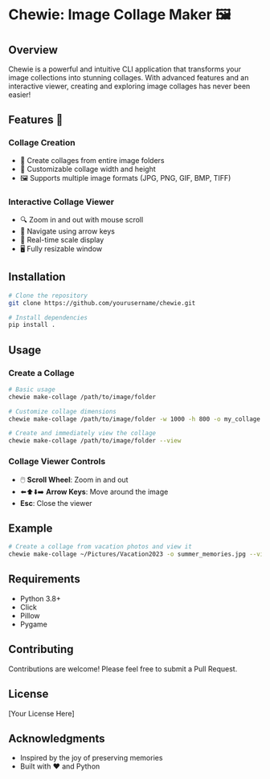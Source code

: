 # Chewie: Image Collage Maker 🖼️

## Overview

Chewie is a powerful and intuitive CLI application that transforms your image collections into stunning collages. With advanced features and an interactive viewer, creating and exploring image collages has never been easier!

## Features 🌟

### Collage Creation
- 📁 Create collages from entire image folders
- 🎨 Customizable collage width and height
- 🖼️ Supports multiple image formats (JPG, PNG, GIF, BMP, TIFF)

### Interactive Collage Viewer
- 🔍 Zoom in and out with mouse scroll
- 🧭 Navigate using arrow keys
- 📏 Real-time scale display
- 🖥️ Fully resizable window

## Installation

```bash
# Clone the repository
git clone https://github.com/yourusername/chewie.git

# Install dependencies
pip install .
```

## Usage

### Create a Collage

```bash
# Basic usage
chewie make-collage /path/to/image/folder

# Customize collage dimensions
chewie make-collage /path/to/image/folder -w 1000 -h 800 -o my_collage.jpg

# Create and immediately view the collage
chewie make-collage /path/to/image/folder --view
```

### Collage Viewer Controls

- 🖱️ **Scroll Wheel**: Zoom in and out
- ⬅️⬆️⬇️➡️ **Arrow Keys**: Move around the image
- **Esc**: Close the viewer

## Example

```bash
# Create a collage from vacation photos and view it
chewie make-collage ~/Pictures/Vacation2023 -o summer_memories.jpg --view
```

## Requirements

- Python 3.8+
- Click
- Pillow
- Pygame

## Contributing

Contributions are welcome! Please feel free to submit a Pull Request.

## License

[Your License Here]

## Acknowledgments

- Inspired by the joy of preserving memories
- Built with ❤️ and Python